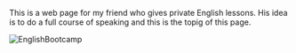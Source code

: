 This is a web page for my friend who gives private English lessons. His idea is to do a full course 
of speaking and this is the topig of this page.

![EnglishBootcamp](https://github.com/MaciejBabicki/English-Bootcamp-Page/assets/123827748/e6218290-0ff1-431f-91bb-776ac4ecef3c)
